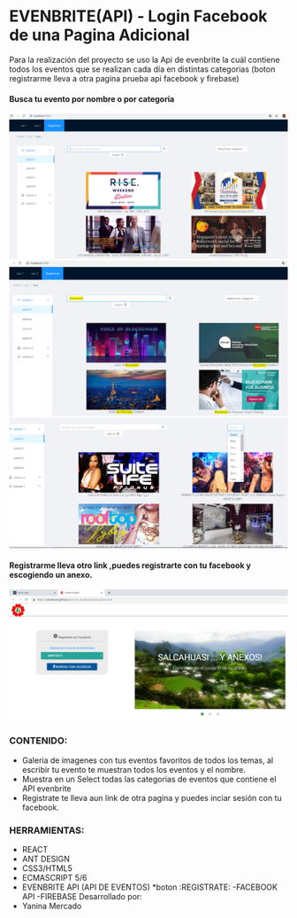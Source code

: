 ﻿# EVENBRITE(API) - Login Facebook de una Pagina Adicional
Para la realización del proyecto se uso la Api de evenbrite la cuál contiene todos los eventos que se realizan cada día en distintas categorias (boton registrarme lleva a otra pagina prueba api facebook y firebase)
#### Busca tu evento por nombre o por categoria
![image](assets/evenvrite1.PNG)
![image](assets/evenvrite2.PNG)
![image](assets/evenvrite3.PNG)
#### Registrarme lleva otro link ,puedes registrarte con tu facebook y escogiendo un anexo.
![image](assets/evenvrite4.PNG)

### CONTENIDO:  
- Galeria de imagenes con tus eventos favoritos de todos los temas, al escribir  tu evento te muestran todos los eventos y el nombre.
- Muestra en un Select todas las categorias de eventos que contiene el API evenbrite
- Registrate te lleva aun  link de otra pagina y puedes inciar sesión con tu facebook.
### HERRAMIENTAS:  
- REACT
- ANT DESIGN
- CSS3/HTML5
- ECMASCRIPT 5/6
- EVENBRITE API (API DE EVENTOS)
*boton :REGISTRATE:
   -FACEBOOK API
   -FIREBASE
Desarrollado por: 
- Yanina Mercado

